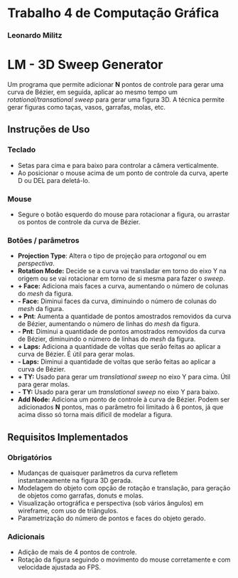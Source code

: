 # Trabalho 4 de Computação Gráfica
### Leonardo Militz
# LM - 3D Sweep Generator
Um programa que permite adicionar **N** pontos de controle para gerar uma curva de Bézier, 
em seguida, aplicar ao mesmo tempo um *rotational/transational sweep*  para gerar uma figura 3D. A técnica permite gerar figuras como taças, vasos, garrafas, molas, etc. 

## Instruções de Uso
### Teclado
- Setas para cima e para baixo para controlar a câmera verticalmente.
- Ao posicionar o mouse acima de um ponto de controle da curva, aperte D ou DEL para deletá-lo.

### Mouse
- Segure o botão esquerdo do mouse para rotacionar a figura, ou arrastar os pontos de controle da curva de Bézier.

### Botões / parâmetros
- **Projection Type**: Altera o tipo de projeção para *ortogonal* ou em *perspectiva*.
- **Rotation Mode:** Decide se a curva vai transladar em torno do eixo Y na origem ou se vai rotacionar em torno de si mesma para fazer o *sweep*.
- **+ Face:** Adiciona mais faces a curva, aumentando o número de colunas do *mesh* da figura.
- **- Face:** Diminui faces da curva, diminuindo o número de colunas do *mesh* da figura.
- **+ Pnt**: Aumenta a quantidade de pontos amostrados removidos da curva de Bézier, aumentando o número de linhas do *mesh* da figura.
- **- Pnt**: Diminui a quantidade de pontos amostrados removidos da curva de Bézier, diminuindo o número de linhas do *mesh* da figura.
- **+ Laps:** Adiciona a quantidade de voltas que serão feitas ao aplicar a curva de Bézier. É útil para gerar molas. 
- **- Laps:** Diminui a quantidade de voltas que serão feitas ao aplicar a curva de Bézier.
- **+ TY:** Usado para gerar um *translational sweep* no eixo Y para cima. Útil para gerar molas. 
- **- TY:** Usado para gerar um *translational sweep* no eixo Y para baixo.
- **Add Node:** Adiciona um ponto de controle à curva de Bézier. Podem ser adicionados **N** pontos, mas o parâmetro foi limitado à 6 pontos, já que acima disso só torna mais dificil de modelar a figura.

## Requisitos Implementados
### Obrigatórios
- Mudanças de quaisquer parâmetros da curva refletem instantaneamente na figura 3D gerada.
- Modelagem do objeto com opção de rotação e translação, para geração de objetos como garrafas, donuts e molas.
- Visualização ortográfica e perspectiva (sob vários ângulos) em wireframe, com uso de triângulos.
- Parametrização do número de pontos e faces do objeto gerado.

### Adicionais
- Adição de mais de 4 pontos de controle.
- Rotação da figura seguindo o movimento do mouse corretamente e com velocidade ajustada ao FPS.